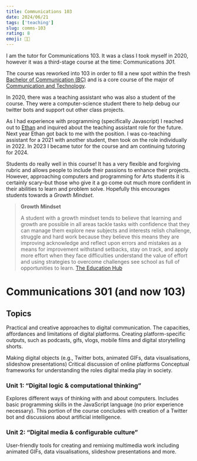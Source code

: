```yaml
---
title: Communications 103
date: 2024/06/21
tags: ['teaching']
slug: comms-103
rating: 8
emoji: 🧑‍🏫
---
```


I am the tutor for Communications 103. It was a class I took myself in 2020, however it was a third-stage course at the time: Communications *301.*

The course was reworked into 103 in order to fill a new spot within the fresh [Bachelor of Communication (BC)](https://www.auckland.ac.nz/en/study/study-options/find-a-study-option/bachelor-of-communication.html) and is a core course of the major of [Communication and Technology](https://www.auckland.ac.nz/en/study/study-options/find-a-study-option/communication-and-technology.html).

In 2020, there was a teaching assistant who was also a student of the course. They were a computer-science student there to help debug our twitter bots and support out other class projects.

As I had experience with programming (specifically Javascript) I reached out to [Ethan](http://www.ethanplaut.com) and inquired about the teaching assistant role for the future. Next year Ethan got back to me with the position. I was co-teaching assistant for a 2021 with another student, then took on the role individually in 2022. In 2023 I became tutor for the course and am continuing tutoring for 2024.

Students do really well in this course! It has a very flexible and forgiving rubric and allows people to include their passions to enhance their projects. However, approaching computers and programming for Arts students it is certainly scary–but those who give it a go come out much more confident in their abilities to learn and problem solve. Hopefully this encourages students towards a *Growth Mindset*.

> **Growth Mindset**
> 
> A student with a growth mindset tends to believe that learning and growth are possible in all areas tackle tasks with confidence that they can manage them explore new subjects and interests relish challenge, struggle and hard work because they believe this means they are improving acknowledge and reflect upon errors and mistakes as a means for improvement withstand setbacks, stay on track, and apply more effort when they face difficulties understand the value of effort and using strategies to overcome challenges see school as full of opportunities to learn.
> [The Education Hub](https://theeducationhub.org.nz/an-introduction-to-growth-mindset-2/)


# Communications 301 (and now 103)
## Topics
Practical and creative approaches to digital communication.
The capacities, affordances and limitations of digital platforms.
Creating platform-specific outputs, such as podcasts, gifs, vlogs, mobile films and digital storytelling shorts.

Making digital objects (e.g., Twitter bots, animated GIFs, data visualisations, slideshow presentations)
Critical discussion of online platforms
Conceptual frameworks for understanding the roles digital media play in society.

### Unit 1: “Digital logic & computational thinking”
Explores different ways of thinking with and about computers.
Includes basic programming skills in the JavaScript language (no prior experience necessary).
This portion of the course concludes with creation of a Twitter bot and discussions about artificial intelligence.

### Unit 2: “Digital media & configurable culture”
User-friendly tools for creating and remixing multimedia work including animated GIFs, data visualisations, slideshow presentations and more.
